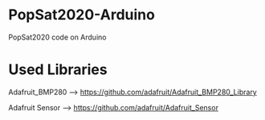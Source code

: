 # PopSat2020-Arduino
PopSat2020 code on Arduino
# Used Libraries
Adafruit_BMP280 --> https://github.com/adafruit/Adafruit_BMP280_Library

Adafruit Sensor --> https://github.com/adafruit/Adafruit_Sensor
